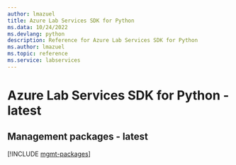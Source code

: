 ```yaml
---
author: lmazuel
title: Azure Lab Services SDK for Python
ms.data: 10/24/2022
ms.devlang: python
description: Reference for Azure Lab Services SDK for Python
ms.author: lmazuel
ms.topic: reference
ms.service: labservices
---
```

# Azure Lab Services SDK for Python - latest

## Management packages - latest
[!INCLUDE [mgmt-packages](lab-services-mgmt-index.md)]